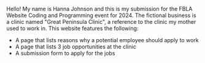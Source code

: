 Hello! My name is Hanna Johnson and this is my submission for the FBLA Website Coding and Programming event for 2024. 
The fictional business is a clinic named "Great Peninsula Clinic", a reference to the clinic my mother used to work in.
This website features the following: 
- A page that lists reasons why a potential employee should apply to work 
- A page that lists 3 job opportunities at the clinic
- A submission form to apply for the jobs 
